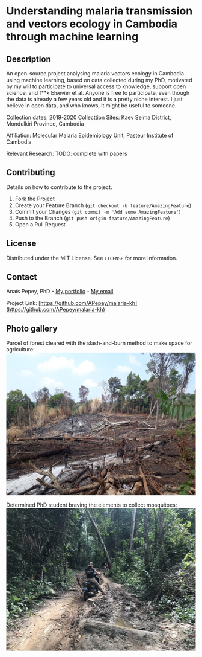 # Understanding malaria transmission and vectors ecology in Cambodia through machine learning

## Description

An open-source project analysing malaria vectors ecology in Cambodia using machine learning, based on data collected during my PhD, motivated by my will to participate to universal access to knowledge, support open science, and f**k Elsevier et al.
Anyone is free to participate, even though the data is already a few years old and it is a pretty niche interest. I just believe in open data, and who knows, it might be useful to someone.

Collection dates: 2019-2020
Collecttion Sites: Kaev Seima District, Mondulkiri Province, Cambodia

Affiliation: Molecular Malaria Epidemiology Unit, Pasteur Institute of Cambodia

Relevant Research:
TODO: complete with papers

## Contributing

Details on how to contribute to the project.

1. Fork the Project
2. Create your Feature Branch (`git checkout -b feature/AmazingFeature`)
3. Commit your Changes (`git commit -m 'Add some AmazingFeature'`)
4. Push to the Branch (`git push origin feature/AmazingFeature`)
5. Open a Pull Request

## License

Distributed under the MIT License. See `LICENSE` for more information.

## Contact

Anaïs Pepey, PhD - [My portfolio](https://apepey.notion.site/Ana-s-Pepey-PhD-5086e0b7c889490abfa67625339825f8) - [My email](mailto:ana.pepey@posteo.net)

Project Link: [https://github.com/APepey/malaria-kh](https://github.com/APepey/malaria-kh)

## Photo gallery

Parcel of forest cleared with the slash-and-burn method to make space for agriculture:
![a large path with burnt stumps surrounded by lush forest](images/0C2DD918-AE1E-4724-8A7F-080A154A810C_1_105_c.jpeg)

Determined PhD student braving the elements to collect mosquitoes:
![motorcycle crossing the forest on a muddy path](images/05A714A7-B75D-4A32-9C03-8571FCC997E6_1_105_c.jpeg)

